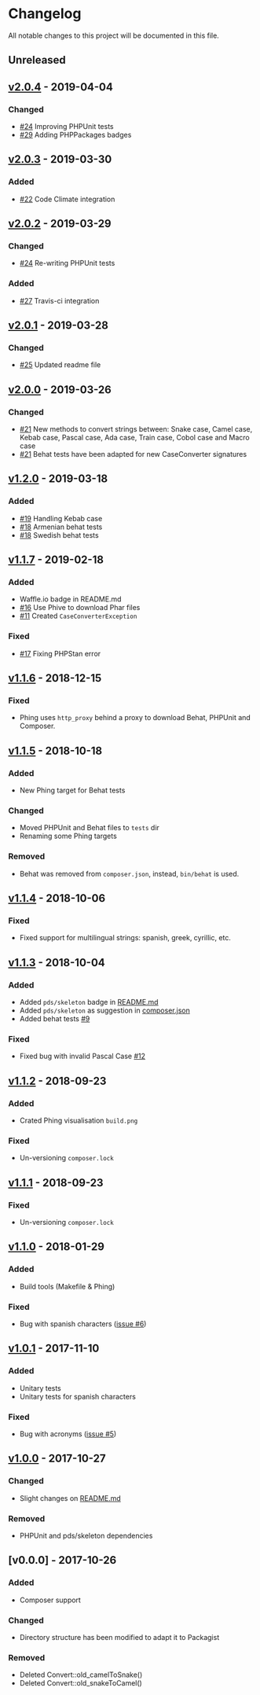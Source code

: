 # Changelog

All notable changes to this project will be documented in this file.

## Unreleased

## [v2.0.4] - 2019-04-04

### Changed

- [#24] Improving PHPUnit tests
- [#29] Adding PHPPackages badges

## [v2.0.3] - 2019-03-30

### Added

- [#22] Code Climate integration

## [v2.0.2] - 2019-03-29

### Changed

- [#24] Re-writing PHPUnit tests

### Added

- [#27] Travis-ci integration

## [v2.0.1] - 2019-03-28

### Changed

- [#25] Updated readme file

## [v2.0.0] - 2019-03-26

### Changed

- [#21] New methods to convert strings between: Snake case, Camel case,
  Kebab case, Pascal case, Ada case, Train case, Cobol case and Macro case
- [#21] Behat tests have been adapted for new CaseConverter signatures

## [v1.2.0] - 2019-03-18

### Added

- [#19] Handling Kebab case
- [#18] Armenian behat tests
- [#18] Swedish behat tests

## [v1.1.7] - 2019-02-18

### Added

- Waffle.io badge in README.md
- [#16] Use Phive to download Phar files
- [#11] Created `CaseConverterException`

### Fixed

- [#17] Fixing PHPStan error

## [v1.1.6] - 2018-12-15

### Fixed

- Phing uses `http_proxy` behind a proxy to download Behat, PHPUnit and
  Composer.

## [v1.1.5] - 2018-10-18

### Added

- New Phing target for Behat tests

### Changed

- Moved PHPUnit and Behat files to `tests` dir
- Renaming some Phing targets

### Removed

- Behat was removed from `composer.json`, instead, `bin/behat` is used.

## [v1.1.4] - 2018-10-06

### Fixed

- Fixed support for multilingual strings: spanish, greek, cyrillic, etc.

## [v1.1.3] - 2018-10-04

### Added

- Added `pds/skeleton` badge in [README.md]()
- Added `pds/skeleton` as suggestion in [composer.json]()
- Added behat tests [#9]

### Fixed

- Fixed bug with invalid Pascal Case [#12]

## [v1.1.2] - 2018-09-23

### Added

- Crated Phing visualisation `build.png`

### Fixed

- Un-versioning `composer.lock`

## [v1.1.1] - 2018-09-23

### Fixed

- Un-versioning `composer.lock`

## [v1.1.0] - 2018-01-29

### Added

- Build tools (Makefile & Phing)

### Fixed

- Bug with spanish characters ([issue #6](https://github.com/jawira/case-converter/issues/6))

## [v1.0.1] - 2017-11-10

### Added

- Unitary tests
- Unitary tests for spanish characters

### Fixed

- Bug with acronyms ([issue #5](https://github.com/jawira/case-converter/issues/5))

## [v1.0.0] - 2017-10-27

### Changed

- Slight changes on [README.md]()

### Removed

- PHPUnit and pds/skeleton dependencies

## [v0.0.0] - 2017-10-26

### Added

- Composer support

### Changed

- Directory structure has been modified to adapt it to Packagist

### Removed

- Deleted Convert::old_camelToSnake()
- Deleted Convert::old_snakeToCamel()

[#12]: https://github.com/jawira/case-converter/pull/12
[#9]: https://github.com/jawira/case-converter/pull/9
[v1.1.5]: https://github.com/jawira/case-converter/compare/v1.1.4...v1.1.5
[v1.1.4]: https://github.com/jawira/case-converter/compare/v1.1.3...v1.1.4
[v1.1.3]: https://github.com/jawira/case-converter/compare/v1.1.2...v1.1.3
[v1.1.2]: https://github.com/jawira/case-converter/compare/v1.1.1...v1.1.2
[v1.1.1]: https://github.com/jawira/case-converter/compare/v1.1.0...v1.1.1
[v1.1.0]: https://github.com/jawira/case-converter/compare/v1.0.1...v1.1.0
[v1.0.1]: https://github.com/jawira/case-converter/compare/v1.0.0...v1.0.1
[v1.0.0]: https://github.com/jawira/case-converter/compare/v0.0.0...v1.0.0
[v1.1.6]: https://github.com/jawira/case-converter/compare/v1.1.5...v1.1.6
[#17]: https://github.com/jawira/case-converter/pull/17
[#16]: https://github.com/jawira/case-converter/pull/16
[#11]: https://github.com/jawira/case-converter/pull/11
[v1.1.7]: https://github.com/jawira/case-converter/compare/v1.1.6...v1.1.7
[#18]: https://github.com/jawira/case-converter/pull/18
[#19]: https://github.com/jawira/case-converter/pull/19
[v1.2.0]: https://github.com/jawira/case-converter/compare/v1.1.7...v1.2.0
[#21]: https://github.com/jawira/case-converter/pull/21
[v2.0.0]: https://github.com/jawira/case-converter/compare/v1.2.0...v2.0.0
[#25]: https://github.com/jawira/case-converter/pull/25
[v2.0.1]: https://github.com/jawira/case-converter/compare/v2.0.0...v2.0.1
[#27]: https://github.com/jawira/case-converter/pull/27
[v2.0.2]: https://github.com/jawira/case-converter/compare/v2.0.1...v2.0.2
[#24]: https://github.com/jawira/case-converter/pull/24
[#22]: https://github.com/jawira/case-converter/pull/22
[v2.0.3]: https://github.com/jawira/case-converter/compare/v2.0.2...v2.0.3

[#29]: https://github.com/jawira/case-converter/pull/29

[v2.0.4]: https://github.com/jawira/case-converter/compare/v2.0.3...v2.0.4
